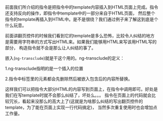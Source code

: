 前面我们所介绍的指令是把指令中的template内容插入到HTML页面上完成。指令还支持反向的操作，即指令中template中的一部分来自于HTML页面，
然后整个指令的template再插入到HTML中。是不是很绕？我们通过例子来了解这到底是个什么玩意。

前面讲翻页控件的时候我们看到它的template是多么恐怖，比较令人纠结的地方是需要用字符串的方式写出HTML来。如果我们能够用HTML来写该用HTML写的部分，
构造指令就不会是那么让人纠结的事了。

嵌入(```ng-transclude```)就是干这个用的。ng-transclude的定义：

1.ng-transclude指明的是一个插入的位置

2.指令中标签里的元素都会先删除然后被嵌入包含后的内容所替换。

这样我们可以把指令大部分HTML的内容写到页面上，在指令中调用即可。好处是我们在写template时就不会那么纠结了，坏处么。。。
指令在页面上的代码就会比较冗长，看起来没那么的高大上了(这就是为啥那么纠结的写出翻页控件的template，为了能在页面上实现一行代码搞定)，
当然多次重复使用时也会增加点工作量。